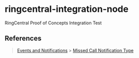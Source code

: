 # ringcentral-integration-node

RingCentral Proof of Concepts Integration Test

## References

> [Events and Notifications](https://developers.ringcentral.com/api-reference/Subscriptions/listSubscriptions) > [Missed Call Notification Type](https://developers.ringcentral.com/api-reference/Extension-Telephony-Sessions-Event)
